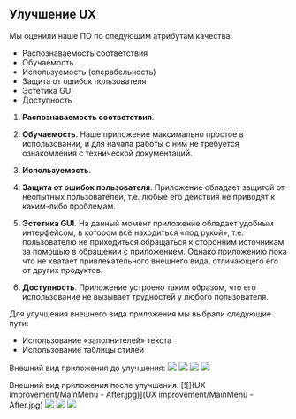 ## Улучшение UX
Мы оценили наше ПО по следующим атрибутам качества:
 - Распознаваемость соответствия
 - Обучаемость
 - Используемость (операбельность)
 - Защита от ошибок пользователя
 - Эстетика GUI
 - Доступность

1. **Распознаваемость соответствия**.

2. **Обучаемость**. Наше приложение максимально простое в использовании, и для начала работы с ним не требуется ознакомления с технической документаций. 

3. **Используемость**. 

4. **Защита от ошибок пользователя**. Приложение обладает защитой от неопытных пользователей, т.е. любые его действия не приводят к каким-либо проблемам.

5. **Эстетика GUI**. На данный момент приложение обладает удобным интерфейсом, в котором всё находиться «под рукой», т.е. пользователю не приходиться обращаться к сторонним источникам за помощью в обращении с приложением. Однако приложению пока что не хватает привлекательного внешнего вида, отличающего его от других продуктов.

6. **Доступность**. Приложение устроено таким образом, что его использование не вызывает трудностей у любого пользователя.

Для улучшения внешнего вида приложения мы выбрали следующие пути:
 - Использование «заполнителей» текста
 - Использование таблицы стилей

Внешний вид приложения до улучшения: 
[![](https://github.com/Bulbash3r/Kewbr-Quiz/edit/master/UX%20improvement/MainMenu.jpg)](https://github.com/Bulbash3r/Kewbr-Quiz/edit/master/UX%20improvement/MainMenu.jpg)
[![](https://github.com/Bulbash3r/Kewbr-Quiz/edit/master/UX%20improvement/Editor.jpg)](https://github.com/Bulbash3r/Kewbr-Quiz/edit/master/UX%20improvement/Editor.jpg)
[![](https://github.com/Bulbash3r/Kewbr-Quiz/edit/master/UX%20improvement/QuestEditor.jpg)](https://github.com/Bulbash3r/Kewbr-Quiz/edit/master/UX%20improvement/QuestEditor.jpg)
[![](https://github.com/Bulbash3r/Kewbr-Quiz/edit/master/UX%20improvement/InGame.jpg)](https://github.com/Bulbash3r/Kewbr-Quiz/edit/master/UX%20improvement/InGame.jpg)

Внешний вид приложения после улучшения: 
[![](UX improvement/MainMenu - After.jpg)](UX improvement/MainMenu - After.jpg)
[![](https://github.com/Bulbash3r/Kewbr-Quiz/edit/master/UX%20improvement/Editor%20-%20After.jpg)](https://github.com/Bulbash3r/Kewbr-Quiz/edit/master/UX%20improvement/Editor%20-%20After.jpg)
[![](https://github.com/Bulbash3r/Kewbr-Quiz/edit/master/UX%20improvement/QuestEditor%20-%20After.jpg)](https://github.com/Bulbash3r/Kewbr-Quiz/edit/master/UX%20improvement/QuestEditor%20-%20After.jpg)
[![](https://github.com/Bulbash3r/Kewbr-Quiz/edit/master/UX%20improvement/InGame%20-%20After.jpg)](https://github.com/Bulbash3r/Kewbr-Quiz/edit/master/UX%20improvement/InGame%20-%20After.jpg)
